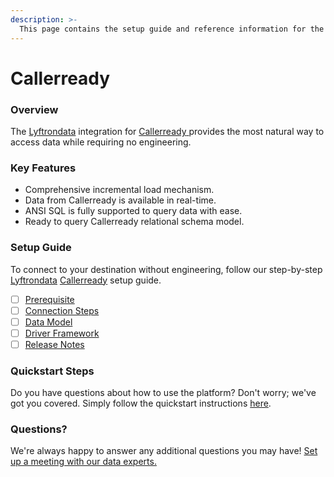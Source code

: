 ```yaml
---
description: >-
  This page contains the setup guide and reference information for the Callerready source connector.
---
```


# Callerready

### Overview

The [Lyftrondata](https://www.lyftrondata.com/) integration for [Callerready](https://www.lyftrondata.com/integration/callerready/)[ ](https://www.lyftrondata.com/integration/callerready/)provides the most natural way to access data while requiring no engineering.

### Key Features

* Comprehensive incremental load mechanism.
* Data from Callerready is available in real-time.&#x20;
* ANSI SQL is fully supported to query data with ease.
* Ready to query Callerready relational schema model.

### Setup Guide

To connect to your destination without engineering, follow our step-by-step [Lyftrondata](https://www.lyftrondata.com/)  [Callerready](https://www.lyftrondata.com/integration/callerready/) setup guide.

* [ ] [Prerequisite](../../marketing-analytics/callerready/prerequisite.md)
* [ ] [Connection Steps](../../marketing-analytics/callerready/connection-steps.md)
* [ ] [Data Model](../../marketing-analytics/callerready/data-model/)
* [ ] [Driver Framework](../../marketing-analytics/callerready/driver-framework/)
* [ ] [Release Notes](../../marketing-analytics/callerready/release-notes.md)

### Quickstart Steps

Do you have questions about how to use the platform? Don't worry; we've got you covered. Simply follow the quickstart instructions [here](../../../quickstart-steps.md).

### Questions? <a href="#questions" id="questions"></a>

We're always happy to answer any additional questions you may have! [Set up a meeting with our data experts.](https://www.lyftrondata.com/book-a-meeting/)

